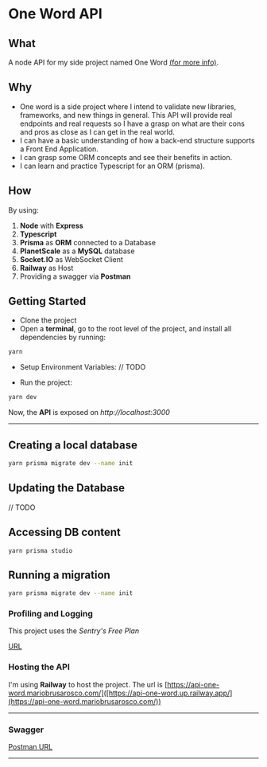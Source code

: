 # One Word API

## What

A node API for my side project named One Word [(for more info)](https://github.com/mariobrusarosco/one-word).

## Why

- One word is a side project where I intend to validate new libraries, frameworks, and new things in general. This API will provide real endpoints and real requests so I have a grasp on what are their cons and pros as close as I can get in the real world.
- I can have a basic understanding of how a back-end structure supports a Front End Application.
- I can grasp some ORM concepts and see their benefits in action.
- I can learn and practice Typescript for an ORM (prisma).

## How

By using:

1. **Node** with **Express**
2. **Typescript**
3. **Prisma** as **ORM** connected to a Database
4. **PlanetScale** as a **MySQL** database
5. **Socket.IO** as WebSocket Client
6. **Railway** as Host
7. Providing a swagger via **Postman**

## Getting Started

- Clone the project
- Open a **terminal**, go to the root level of the project, and install all dependencies by running:

```bash
yarn
```

- Setup Environment Variables:
  // TODO

- Run the project:

```bash
yarn dev
```

Now, the **API** is exposed on _http://localhost:3000_

---

## Creating a local database

```bash
yarn prisma migrate dev --name init
```

## Updating the Database

// TODO

## Accessing DB content

```
yarn prisma studio
```

## Running a migration

```bash
yarn prisma migrate dev --name init
```

### Profiling and Logging

This project uses the _Sentry's Free Plan_

[URL](https://mario-79.sentry.io/issues/?project=4506356576747520&referrer=sidebar&statsPeriod=30d)

### Hosting the API

I'm using **Railway** to host the project. The url is [https://api-one-word.mariobrusarosco.com/]([https://api-one-word.up.railway.app/](https://api-one-word.mariobrusarosco.com/))

---

### Swagger

[Postman URL](https://www.postman.com/mario-brusarosco/workspace/mario-brusarosco/collection/2930329-c069887a-c13d-4bee-8bda-e69e3f5b9163)

---
